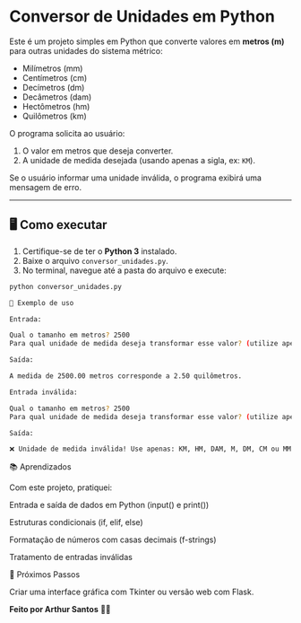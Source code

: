 # Conversor de Unidades em Python

Este é um projeto simples em Python que converte valores em **metros (m)** para outras unidades do sistema métrico:

- Milímetros (mm)  
- Centímetros (cm)  
- Decímetros (dm)  
- Decâmetros (dam)  
- Hectômetros (hm)  
- Quilômetros (km)  

O programa solicita ao usuário:  
1. O valor em metros que deseja converter.  
2. A unidade de medida desejada (usando apenas a sigla, ex: `KM`).  

Se o usuário informar uma unidade inválida, o programa exibirá uma mensagem de erro.

---

## 🖥️ Como executar

1. Certifique-se de ter o **Python 3** instalado.  
2. Baixe o arquivo `conversor_unidades.py`.  
3. No terminal, navegue até a pasta do arquivo e execute:

```bash
python conversor_unidades.py

📌 Exemplo de uso

Entrada:

Qual o tamanho em metros? 2500
Para qual unidade de medida deseja transformar esse valor? (utilize apenas a sigla ex: KM) km

Saída:

A medida de 2500.00 metros corresponde a 2.50 quilômetros.

Entrada inválida:

Qual o tamanho em metros? 2500
Para qual unidade de medida deseja transformar esse valor? (utilize apenas a sigla ex: KM) YY

Saída:

❌ Unidade de medida inválida! Use apenas: KM, HM, DAM, M, DM, CM ou MM.
```
📚 Aprendizados

Com este projeto, pratiquei:

Entrada e saída de dados em Python (input() e print())

Estruturas condicionais (if, elif, else)

Formatação de números com casas decimais (f-strings)

Tratamento de entradas inválidas

🚀 Próximos Passos

Criar uma interface gráfica com Tkinter ou versão web com Flask.

**Feito por Arthur Santos** 👩‍💻
